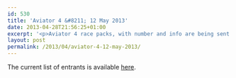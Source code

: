 ```yaml
---
id: 530
title: 'Aviator 4 &#8211; 12 May 2013'
date: 2013-04-28T21:56:25+01:00
excerpt: '<p>Aviator 4 race packs, with number and info are being sent out at the moment.</p>'
layout: post
permalink: /2013/04/aviator-4-12-may-2013/
---
```

The current list of entrants is available <a href="http://www.clcstriders-runningclub.co.uk/images/documents/aviator4entrants28042013.pdf" target="_blank" rel="nofollow">here</a>.